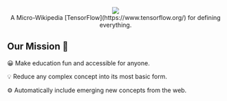 <div align="center">
  <img src="https://dinf.net/static/logo.c9285940.svg">
</div>

<div align="center">
 A Micro-Wikipedia [TensorFlow](https://www.tensorflow.org/) for defining everything.
</div>

 
## Our Mission 🚀


😀  Make education fun and accessible for anyone.


💡   Reduce any complex concept into its most basic form.


⚙️  Automatically include emerging new concepts from the web.


